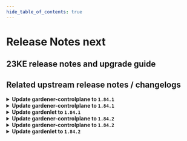 ```yaml
---
hide_table_of_contents: true
---
```


# Release Notes next

## 23KE release notes and upgrade guide

## Related upstream release notes / changelogs


<details>
<summary><b>Update gardener-controlplane to <code>1.84.1</code></b></summary>

# [gardener/gardener]

## 🏃 Others

- `[OPERATOR]` Updated alpine image to version `3.18.4`. by @plkokanov [#8858]

## Docker Images
- admission-controller: `eu.gcr.io/gardener-project/gardener/admission-controller:v1.84.1`
- apiserver: `eu.gcr.io/gardener-project/gardener/apiserver:v1.84.1`
- controller-manager: `eu.gcr.io/gardener-project/gardener/controller-manager:v1.84.1`
- gardenlet: `eu.gcr.io/gardener-project/gardener/gardenlet:v1.84.1`
- node-agent: `eu.gcr.io/gardener-project/gardener/node-agent:v1.84.1`
- operator: `eu.gcr.io/gardener-project/gardener/operator:v1.84.1`
- resource-manager: `eu.gcr.io/gardener-project/gardener/resource-manager:v1.84.1`
- scheduler: `eu.gcr.io/gardener-project/gardener/scheduler:v1.84.1`


</details>

<details>
<summary><b>Update gardener-controlplane to <code>1.84.1</code></b></summary>

# [gardener/gardener]

## 🏃 Others

- `[OPERATOR]` Updated alpine image to version `3.18.4`. by @plkokanov [#8858]

## Docker Images
- admission-controller: `eu.gcr.io/gardener-project/gardener/admission-controller:v1.84.1`
- apiserver: `eu.gcr.io/gardener-project/gardener/apiserver:v1.84.1`
- controller-manager: `eu.gcr.io/gardener-project/gardener/controller-manager:v1.84.1`
- gardenlet: `eu.gcr.io/gardener-project/gardener/gardenlet:v1.84.1`
- node-agent: `eu.gcr.io/gardener-project/gardener/node-agent:v1.84.1`
- operator: `eu.gcr.io/gardener-project/gardener/operator:v1.84.1`
- resource-manager: `eu.gcr.io/gardener-project/gardener/resource-manager:v1.84.1`
- scheduler: `eu.gcr.io/gardener-project/gardener/scheduler:v1.84.1`


</details>

<details>
<summary><b>Update gardenlet to <code>1.84.1</code></b></summary>

# [gardener/gardener]

## 🏃 Others

- `[OPERATOR]` Updated alpine image to version `3.18.4`. by @plkokanov [#8858]

## Docker Images
- admission-controller: `eu.gcr.io/gardener-project/gardener/admission-controller:v1.84.1`
- apiserver: `eu.gcr.io/gardener-project/gardener/apiserver:v1.84.1`
- controller-manager: `eu.gcr.io/gardener-project/gardener/controller-manager:v1.84.1`
- gardenlet: `eu.gcr.io/gardener-project/gardener/gardenlet:v1.84.1`
- node-agent: `eu.gcr.io/gardener-project/gardener/node-agent:v1.84.1`
- operator: `eu.gcr.io/gardener-project/gardener/operator:v1.84.1`
- resource-manager: `eu.gcr.io/gardener-project/gardener/resource-manager:v1.84.1`
- scheduler: `eu.gcr.io/gardener-project/gardener/scheduler:v1.84.1`


</details>

<details>
<summary><b>Update gardener-controlplane to <code>1.84.2</code></b></summary>

# [gardener/gardener]

## 🐛 Bug Fixes

- `[DEPENDENCY]` extension library: An issue causing the Worker restore operation to fail for hibernated Shoots is now fixed. by @ialidzhikov [#8950]
## 🏃 Others

- `[DEVELOPER]` Add support for optional `SCRIPT_ROOT` environment var in `vgopath` enabled hack scripts by @afritzler [#8944]

## Docker Images
- admission-controller: `eu.gcr.io/gardener-project/gardener/admission-controller:v1.84.2`
- apiserver: `eu.gcr.io/gardener-project/gardener/apiserver:v1.84.2`
- controller-manager: `eu.gcr.io/gardener-project/gardener/controller-manager:v1.84.2`
- gardenlet: `eu.gcr.io/gardener-project/gardener/gardenlet:v1.84.2`
- node-agent: `eu.gcr.io/gardener-project/gardener/node-agent:v1.84.2`
- operator: `eu.gcr.io/gardener-project/gardener/operator:v1.84.2`
- resource-manager: `eu.gcr.io/gardener-project/gardener/resource-manager:v1.84.2`
- scheduler: `eu.gcr.io/gardener-project/gardener/scheduler:v1.84.2`


</details>

<details>
<summary><b>Update gardener-controlplane to <code>1.84.2</code></b></summary>

# [gardener/gardener]

## 🐛 Bug Fixes

- `[DEPENDENCY]` extension library: An issue causing the Worker restore operation to fail for hibernated Shoots is now fixed. by @ialidzhikov [#8950]
## 🏃 Others

- `[DEVELOPER]` Add support for optional `SCRIPT_ROOT` environment var in `vgopath` enabled hack scripts by @afritzler [#8944]

## Docker Images
- admission-controller: `eu.gcr.io/gardener-project/gardener/admission-controller:v1.84.2`
- apiserver: `eu.gcr.io/gardener-project/gardener/apiserver:v1.84.2`
- controller-manager: `eu.gcr.io/gardener-project/gardener/controller-manager:v1.84.2`
- gardenlet: `eu.gcr.io/gardener-project/gardener/gardenlet:v1.84.2`
- node-agent: `eu.gcr.io/gardener-project/gardener/node-agent:v1.84.2`
- operator: `eu.gcr.io/gardener-project/gardener/operator:v1.84.2`
- resource-manager: `eu.gcr.io/gardener-project/gardener/resource-manager:v1.84.2`
- scheduler: `eu.gcr.io/gardener-project/gardener/scheduler:v1.84.2`


</details>

<details>
<summary><b>Update gardenlet to <code>1.84.2</code></b></summary>

# [gardener/gardener]

## 🐛 Bug Fixes

- `[DEPENDENCY]` extension library: An issue causing the Worker restore operation to fail for hibernated Shoots is now fixed. by @ialidzhikov [#8950]
## 🏃 Others

- `[DEVELOPER]` Add support for optional `SCRIPT_ROOT` environment var in `vgopath` enabled hack scripts by @afritzler [#8944]

## Docker Images
- admission-controller: `eu.gcr.io/gardener-project/gardener/admission-controller:v1.84.2`
- apiserver: `eu.gcr.io/gardener-project/gardener/apiserver:v1.84.2`
- controller-manager: `eu.gcr.io/gardener-project/gardener/controller-manager:v1.84.2`
- gardenlet: `eu.gcr.io/gardener-project/gardener/gardenlet:v1.84.2`
- node-agent: `eu.gcr.io/gardener-project/gardener/node-agent:v1.84.2`
- operator: `eu.gcr.io/gardener-project/gardener/operator:v1.84.2`
- resource-manager: `eu.gcr.io/gardener-project/gardener/resource-manager:v1.84.2`
- scheduler: `eu.gcr.io/gardener-project/gardener/scheduler:v1.84.2`


</details>
